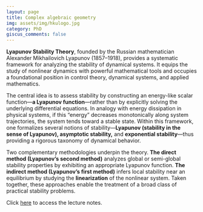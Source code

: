 ```yaml
---
layout: page
title: Complex algebraic geometry
img: assets/img/hkulogo.jpg
category: PhD
giscus_comments: false
---
```


**Lyapunov Stability Theory**, founded by the Russian mathematician Alexander Mikhailovich Lyapunov (1857–1918), provides a systematic framework for analyzing the stability of dynamical systems. It equips the study of nonlinear dynamics with powerful mathematical tools and occupies a foundational position in control theory, dynamical systems, and applied mathematics.

The central idea is to assess stability by constructing an energy-like scalar function—**a Lyapunov function**—rather than by explicitly solving the underlying differential equations. In analogy with energy dissipation in physical systems, if this “energy” decreases monotonically along system trajectories, the system tends toward a stable state. Within this framework, one formalizes several notions of stability—**Lyapunov (stability in the sense of Lyapunov), asymptotic stability,** and **exponential stability**—thus providing a rigorous taxonomy of dynamical behavior.

Two complementary methodologies underpin the theory. **The direct method (Lyapunov’s second method)** analyzes global or semi-global stability properties by exhibiting an appropriate Lyapunov function. **The indirect method (Lyapunov’s first method)** infers local stability near an equilibrium by studying the **linearization** of the nonlinear system. Taken together, these approaches enable the treatment of a broad class of practical stability problems.


Click [here](https://galobelwang.github.io/file/StabilityTheory.pdf) to access the lecture notes.
